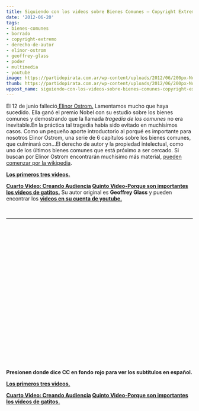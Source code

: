 ```yaml
---
title: Siguiendo con los videos sobre Bienes Comunes – Copyright Extremo
date: '2012-06-20'
tags:
- bienes-comunes
- borrado
- copyright-extremo
- derecho-de-autor
- elinor-ostrom
- geoffrey-glass
- poder
- multimedia
- youtube
image: https://partidopirata.com.ar/wp-content/uploads/2012/06/200px-Nobel_Prize_2009-Press_Conference_KVA-30.jpg
thumb: https://partidopirata.com.ar/wp-content/uploads/2012/06/200px-Nobel_Prize_2009-Press_Conference_KVA-30-150x150.jpg
wppost_name: siguiendo-con-los-videos-sobre-bienes-comunes-copyright-extremo
---
```


El 12 de junio falleció<a href="https://es.wikipedia.org/wiki/Elinor_Ostrom" target="_vblank"> Elinor Ostrom.</a>
Lamentamos mucho que haya sucedido. Ella ganó el premio Nobel con su estudio sobre los bienes comunes y demostrando que la llamada <em>tragedia de los comunes</em> no era inevitable.En la práctica tal tragedia había sido evitado en muchísimos casos.
Como un pequeño aporte introductorio al porqué es importante para nosotros Elinor Ostrom, una serie de 6 capítulos sobre los bienes comunes, que culminará con…El derecho de autor y la propiedad intelectual, como uno de los últimos bienes comunes que está próximo a ser cercado.
Si buscan por Elinor Ostrom encontrarán muchísimo más material, <a href="https://es.wikipedia.org/wiki/Elinor_Ostrom" target="_blank">pueden comenzar por la wikipedia</a>.

<strong><a href="https://partidopirata.com.ar/4784/en-homenaje-a-elinor-ostrom">Los primeros tres videos.</a></strong>

<strong><a href="https://partidopirata.com.ar/4839/siguiendo-con-los-videos-sobre-creando-audiencia">Cuarto Video: Creando Audiencia</a>
<a href="https://partidopirata.com.ar/4856/siguiendo-con-los-videos-sobre-bienes-comunes-porque-importan-los-videos-de-gatitos">Quinto Video-Porque son importantes los videos de gatitos.</a></strong>
Su autor original es <strong>Geoffrey Glass</strong> y pueden encontrar los <strong><a href="https://www.youtube.com/user/Tlavi?feature=watch">videos en su cuenta de youtube.</a></strong>

&nbsp;

<hr />

<object style="height: 390px; width: 640px;" width="640" height="360" classid="clsid:d27cdb6e-ae6d-11cf-96b8-444553540000" codebase="http://download.macromedia.com/pub/shockwave/cabs/flash/swflash.cab#version=6,0,40,0"><param name="allowFullScreen" value="true" /><param name="allowScriptAccess" value="always" /><param name="src" value="https://www.youtube.com/v/ZwAml5CYuUc?version=3&amp;feature=player_embedded" /><param name="allowfullscreen" value="true" /><param name="allowscriptaccess" value="always" /><embed style="height: 390px; width: 640px;" width="640" height="360" type="application/x-shockwave-flash" src="https://www.youtube.com/v/ZwAml5CYuUc?version=3&amp;feature=player_embedded" allowFullScreen="true" allowScriptAccess="always" allowfullscreen="true" allowscriptaccess="always" /></object>
<strong>Presionen donde dice CC en fondo rojo para ver los subtítulos en español.</strong>

<strong><a href="https://partidopirata.com.ar/4784/en-homenaje-a-elinor-ostrom">Los primeros tres videos.</a></strong>

<strong><a href="https://partidopirata.com.ar/4839/siguiendo-con-los-videos-sobre-creando-audiencia">Cuarto Video: Creando Audiencia</a>
<a href="https://partidopirata.com.ar/4856/siguiendo-con-los-videos-sobre-bienes-comunes-porque-importan-los-videos-de-gatitos">Quinto Video-Porque son importantes los videos de gatitos.</a></strong>
